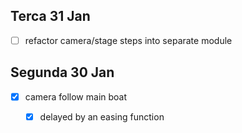## Terca 31 Jan

- [ ] refactor camera/stage steps into separate module

## Segunda 30 Jan

- [x] camera follow main boat
  - [x] delayed by an easing function


